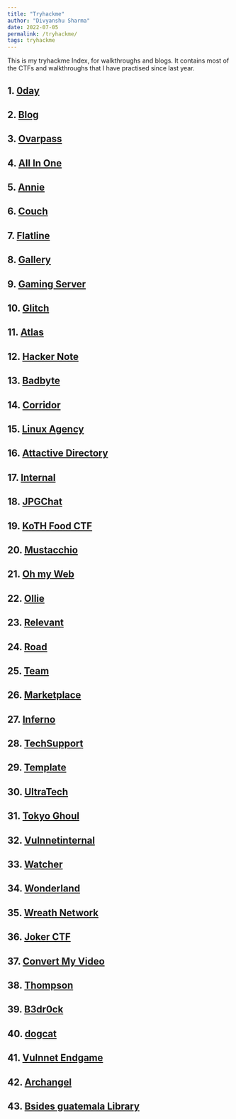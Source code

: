 ```yaml
---
title: "Tryhackme"
author: "Divyanshu Sharma"
date: 2022-07-05
permalink: /tryhackme/
tags: tryhackme
---
```



<script src="https://tryhackme.com/badge/771740"></script>

This is my tryhackme Index, for walkthroughs and blogs. It contains most of the CTFs and walkthroughs that I have practised since last year.

## 1. [0day](https://divu050704.github.io/blog/tryhackme/0day)
## 2. [Blog](https://divu050704.github.io/blog/tryhackme/blog)
## 3. [Ovarpass](https://divu050704.github.io/blog/tryhackme/overpass)
## 4. [All In One](https://divu050704.github.io/blog/tryhackme/all-in-one)
## 5. [Annie](https://divu050704.github.io/blog/tryhackme/annie)
## 6. [Couch](https://divu050704.github.io/blog/tryhackme/couch)
## 7. [Flatline](https://divu050704.github.io/blog/tryhackme/flatline)
## 8. [Gallery](https://divu050704.github.io/blog/tryhackme/gallery666)
## 9. [Gaming Server](https://divu050704.github.io/blog/tryhackme/gaming-server)
## 10. [Glitch](https://divu050704.github.io/blog/tryhackme/glitch)
## 11. [Atlas](https://divu050704.github.io/blog/tryhackme/atlas)
## 12. [Hacker Note](https://divu050704.github.io/blog/tryhackme/hacker-note)
## 13. [Badbyte](https://divu050704.github.io/blog/tryhackme/badbyte)
## 14. [Corridor](https://divu050704.github.io/blog/tryhackme/corridor)
## 15. [Linux Agency](https://divu050704.github.io/blog/tryhackme/linux-agency)
## 16. [Attactive Directory](https://divu050704.github.io/blog/tryhackme/attacktiveDirectory)
## 17. [Internal](https://divu050704.github.io/blog/tryhackme/internal)
## 18. [JPGChat](https://divu050704.github.io/blog/tryhackme/jpgchat)
## 19. [KoTH Food CTF](https://divu050704.github.io/blog/tryhackme/koth-food-ctf)
## 20. [Mustacchio](https://divu050704.github.io/blog/tryhackme/mustacchio)
## 21. [Oh my Web](https://divu050704.github.io/blog/tryhackme/ohmyweb)
## 22. [Ollie](https://divu050704.github.io/blog/tryhackme/ollie)
## 23. [Relevant](https://divu050704.github.io/blog/tryhackme/relevant)
## 24. [Road](https://divu050704.github.io/blog/tryhackme/road)
## 25. [Team](https://divu050704.github.io/blog/tryhackme/team)
## 26. [Marketplace](https://divu050704.github.io/blog/tryhackme/marketplace)
## 27. [Inferno](https://divu050704.github.io/blog/tryhackme/inferno)
## 28. [TechSupport](https://divu050704.github.io/blog/tryhackme/techsupport1)
## 29. [Template](https://divu050704.github.io/blog/tryhackme/templates)
## 30. [UltraTech](https://divu050704.github.io/blog/tryhackme/ultratech01)
## 31. [Tokyo Ghoul](https://divu050704.github.io/blog/tryhackme/tokyoghoul666)
## 32. [Vulnnetinternal](https://divu050704.github.io/blog/tryhackme/vulnnetinternal)
## 33. [Watcher](https://divu050704.github.io/blog/tryhackme/watcher)
## 34. [Wonderland](https://divu050704.github.io/blog/tryhackme/wonderland)
## 35. [Wreath Network](https://divu050704.github.io/blog/tryhackme/wreath-network)
## 36. [Joker CTF](https://divu050704.github.io/blog/tryhackme/joker)
## 37. [Convert My Video](https://divu050704.github.io/blog/tryhackme/convert-my-video)
## 38. [Thompson](https://divu050704.github.io/blog/tryhackme/thompson)
## 39. [B3dr0ck](https://divu050704.github.io/blog/tryhackme/b3dr0ck)
## 40. [dogcat](https://divu050704.github.io/blog/tryhackme/dogcat)
## 41. [Vulnnet Endgame](https://divu050704.github.io/blog/tryhackme/vulnnetendgame)
## 42. [Archangel](https://divu050704.github.io/blog/tryhackme/archangel)
## 43. [Bsides guatemala Library](https://divu050704.github.io/blog/tryhackme/bsidesgtlibrary)
